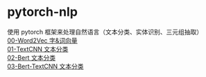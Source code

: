 # pytorch-nlp    
使用 pytorch 框架来处理自然语言（文本分类、实体识别、三元组抽取）             
[00-Word2Vec 字&词向量](00-Word2Vec%20字&词向量)          
[01-TextCNN 文本分类](01-TextCNN%20文本分类)          
[02-Bert 文本分类](02-bert%20文本分类)          
[03-Bert-TextCNN 文本分类](03-bert-TextCNN%20文本分类)

